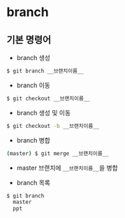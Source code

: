 # branch

## 기본 명령어

* branch 생성

```bash
$ git branch __브랜치이름__
```

* branch 이동

```bash
$ git checkout __브랜치이름__
```

* branch 생성 및 이동

```bash
$ git checkout -b __브랜치이름__
```

* branch 병합

```bash
(master) $ git merge __브랜치이름__
```

* master 브랜치에 `__브랜치이름__`을 병합

* branch 목록

```bash
$ git branch
  master
  ppt
```

